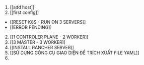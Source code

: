 1. [[add host]]
2. [[first config]]
- [[RESET K8S - RUN ON 3 SERVERS]]
- [[ERROR PENDING]]
2. [[1 CONTROLER PLANE - 2 WORKER]]
3. [[3 MASTER - 3 WORKER]]
4. [[INSTALL RANCHER SERVER]]
5. [[SỬ DỤNG CÔNG CỤ GIAO DIỆN ĐỂ TRÍCH XUẤT FILE YAML]]
6. 